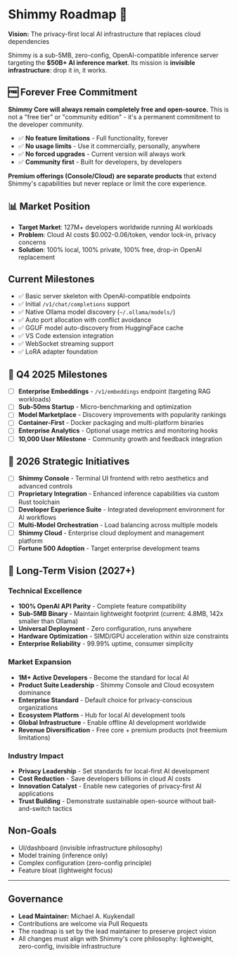 # Shimmy Roadmap 🚀

**Vision:** The privacy-first local AI infrastructure that replaces cloud dependencies

Shimmy is a sub-5MB, zero-config, OpenAI-compatible inference server targeting the **$50B+ AI inference market**. Its mission is **invisible infrastructure**: drop it in, it works.

## 🆓 Forever Free Commitment

**Shimmy Core will always remain completely free and open-source.** This is not a "free tier" or "community edition" - it's a permanent commitment to the developer community.

- ✅ **No feature limitations** - Full functionality, forever
- ✅ **No usage limits** - Use it commercially, personally, anywhere
- ✅ **No forced upgrades** - Current version will always work
- ✅ **Community first** - Built for developers, by developers

**Premium offerings (Console/Cloud) are separate products** that extend Shimmy's capabilities but never replace or limit the core experience.

## 📊 Market Position
- **Target Market**: 127M+ developers worldwide running AI workloads
- **Problem**: Cloud AI costs $0.002-0.06/token, vendor lock-in, privacy concerns
- **Solution**: 100% local, 100% private, 100% free, drop-in OpenAI replacement

## Current Milestones
- ✅ Basic server skeleton with OpenAI-compatible endpoints
- ✅ Initial `/v1/chat/completions` support
- ✅ Native Ollama model discovery (`~/.ollama/models/`)
- ✅ Auto port allocation with conflict avoidance
- ✅ GGUF model auto-discovery from HuggingFace cache
- ✅ VS Code extension integration
- ✅ WebSocket streaming support
- ✅ LoRA adapter foundation

## 🎯 Q4 2025 Milestones
- [ ] **Enterprise Embeddings** - `/v1/embeddings` endpoint (targeting RAG workloads)
- [ ] **Sub-50ms Startup** - Micro-benchmarking and optimization
- [ ] **Model Marketplace** - Discovery improvements with popularity rankings
- [ ] **Container-First** - Docker packaging and multi-platform binaries
- [ ] **Enterprise Analytics** - Optional usage metrics and monitoring hooks
- [ ] **10,000 User Milestone** - Community growth and feedback integration

## 🚀 2026 Strategic Initiatives
- [ ] **Shimmy Console** - Terminal UI frontend with retro aesthetics and advanced controls
- [ ] **Proprietary Integration** - Enhanced inference capabilities via custom Rust toolchain
- [ ] **Developer Experience Suite** - Integrated development environment for AI workflows
- [ ] **Multi-Model Orchestration** - Load balancing across multiple models
- [ ] **Shimmy Cloud** - Enterprise cloud deployment and management platform
- [ ] **Fortune 500 Adoption** - Target enterprise development teams

## 🌟 Long-Term Vision (2027+)

### Technical Excellence
- **100% OpenAI API Parity** - Complete feature compatibility
- **Sub-5MB Binary** - Maintain lightweight footprint (current: 4.8MB, 142x smaller than Ollama)
- **Universal Deployment** - Zero configuration, runs anywhere
- **Hardware Optimization** - SIMD/GPU acceleration within size constraints
- **Enterprise Reliability** - 99.99% uptime, consumer simplicity

### Market Expansion
- **1M+ Active Developers** - Become the standard for local AI
- **Product Suite Leadership** - Shimmy Console and Cloud ecosystem dominance
- **Enterprise Standard** - Default choice for privacy-conscious organizations
- **Ecosystem Platform** - Hub for local AI development tools
- **Global Infrastructure** - Enable offline AI development worldwide
- **Revenue Diversification** - Free core + premium products (not freemium limitations)

### Industry Impact
- **Privacy Leadership** - Set standards for local-first AI development
- **Cost Reduction** - Save developers billions in cloud AI costs
- **Innovation Catalyst** - Enable new categories of privacy-first AI applications
- **Trust Building** - Demonstrate sustainable open-source without bait-and-switch tactics

## Non-Goals
- UI/dashboard (invisible infrastructure philosophy)
- Model training (inference only)
- Complex configuration (zero-config principle)
- Feature bloat (lightweight focus)

---

## Governance
- **Lead Maintainer:** Michael A. Kuykendall
- Contributions are welcome via Pull Requests
- The roadmap is set by the lead maintainer to preserve project vision
- All changes must align with Shimmy's core philosophy: lightweight, zero-config, invisible infrastructure
